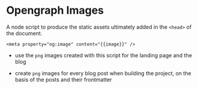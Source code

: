 # Opengraph Images

A node script to produce the static assets ultimately added in the `<head>` of the document.

```njk
<meta property="og:image" content="{{image}}" />
```

- use the `png` images created with this script for the landing page and the blog

- create `png` images for every blog post when building the project, on the basis of the posts and their frontmatter
